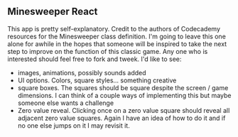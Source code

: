 ## Minesweeper React

This app is pretty self-explanatory. Credit to the authors of Codecademy resources for the Minesweeper class definition. 
I'm going to leave this one alone for awhile in the hopes that someone will be inspired to take the next step
to improve on the function of this classic game. Any one who is interested should feel free to fork and tweek.
I'd like to see:

* images, animations, possibly sounds added
* UI options. Colors, square styles... something creative
* square boxes. The squares should be square despite the screen / game dimensions.
  I can think of a couple ways of implementing this but maybe someone else wants a challenge
* Zero value reveal. Clicking once on a zero value square should reveal all adjacent zero value squares.
  Again I have an idea of how to do it and if no one else jumps on it I may revisit it. 